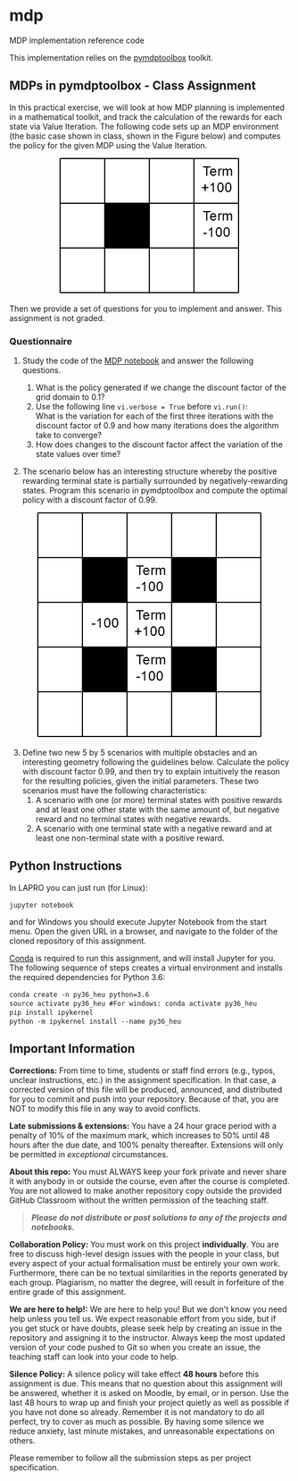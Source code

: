 # mdp
MDP implementation reference code

This implementation relies on the [pymdptoolbox](https://github.com/sawcordwell/pymdptoolbox) toolkit.

## MDPs in pymdptoolbox - Class Assignment

In this practical exercise, we will look at how MDP planning is implemented in a mathematical toolkit, and track the calculation of the rewards for each state via Value Iteration.
The following code sets up an MDP environment (the basic case shown in class, shown in the Figure below) and computes the policy for the given MDP using the Value Iteration.

<p align="center">
<img src="mdp_simple.png"/>
</p>

Then we provide a set of questions for you to implement and answer. This assignment is not graded.

### Questionnaire
1. Study the code of the [MDP notebook](MDP_notebook.ipynb) and answer the following questions.
	1. What is the policy generated if we change the discount factor of the grid domain to 0.1?
	2. Use the following line ```vi.verbose = True``` before ```vi.run()```:   
	What is the variation for each of the first three iterations with the discount factor of 0.9 and how many iterations does the algorithm take to converge?
	3. How does changes to the discount factor affect the variation of the state values over time?
  
2. The scenario below has an interesting structure whereby the positive rewarding terminal state is partially surrounded by negatively-rewarding states.
Program this scenario in pymdptoolbox and compute the optimal policy with a discount factor of 0.99.

<p align="center">
<img src="mdp-odd.png"/>
</p>

3. Define two new 5 by 5 scenarios with multiple obstacles and an interesting geometry following the guidelines below. Calculate the policy with discount factor 0.99, and then try to explain intuitively the reason for the resulting policies, given the initial parameters. These two scenarios must have the following characteristics:
	1. A scenario with one (or more) terminal states with positive rewards and at least one other state with the same amount of, but negative reward and no terminal states with negative rewards.
	2. A scenario with one terminal state with a negative reward and at least one non-terminal state with a positive reward.

## Python Instructions
In LAPRO you can just run (for Linux):
```shell
jupyter notebook
```
and for Windows you should execute Jupyter Notebook from the start menu. Open the given URL in a browser, and navigate to the folder of the cloned repository of this assignment.

[Conda](https://conda.io/docs/user-guide/install/index.html) is required to run this assignment, and will install Jupyter for you.
The following sequence of steps creates a virtual environment and installs the required dependencies for Python 3.6:
```shell
conda create -n py36_heu python=3.6
source activate py36_heu #For windows: conda activate py36_heu
pip install ipykernel
python -m ipykernel install --name py36_heu
```

## Important Information

**Corrections:** From time to time, students or staff find errors (e.g., typos, unclear instructions, etc.) in the assignment specification. In that case, a corrected version of this file will be produced, announced, and distributed for you to commit and push into your repository. Because of that, you are NOT to modify this file in any way to avoid conflicts.

**Late submissions & extensions:** You have a 24 hour grace period with a penalty of 10% of the maximum mark, which increases to 50% until 48 hours after the due date, and 100% penalty thereafter. Extensions will only be permitted in _exceptional_ circumstances. 

**About this repo:** You must ALWAYS keep your fork private and never share it with anybody in or outside the course, even after the course is completed. You are not allowed to make another repository copy outside the provided GitHub Classroom without the written permission of the teaching staff.

> **_Please do not distribute or post solutions to any of the projects and notebooks._**

**Collaboration Policy:** You must work on this project **individually**. 
You are free to discuss high-level design issues with the people in your class, but every aspect of your actual formalisation must be entirely your own work.
Furthermore, there can be no textual similarities in the reports generated by each group. 
Plagiarism, no matter the degree, will result in forfeiture of the entire grade of this assignment.

**We are here to help!:** We are here to help you! But we don't know you need help unless you tell us. We expect reasonable effort from you side, but if you get stuck or have doubts, please seek help by creating an issue in the repository and assigning it to the instructor. Always keep the most updated version of your code pushed to Git so when you create an issue, the teaching staff can look into your code to help. 

**Silence Policy:** A silence policy will take effect **48 hours** before this assignment is due. This means that no question about this assignment will be answered, whether it is asked on Moodle, by email, or in person. Use the last 48 hours to wrap up and finish your project quietly as well as possible if you have not done so already. Remember it is not mandatory to do all perfect, try to cover as much as possible. By having some silence we reduce anxiety, last minute mistakes, and unreasonable expectations on others. 

Please remember to follow all the submission steps as per project specification.